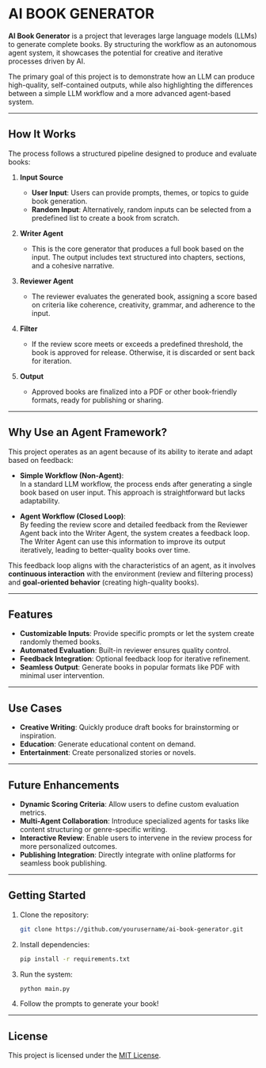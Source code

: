 # AI BOOK GENERATOR

**AI Book Generator** is a project that leverages large language models (LLMs) to generate complete books. By structuring the workflow as an autonomous agent system, it showcases the potential for creative and iterative processes driven by AI.

The primary goal of this project is to demonstrate how an LLM can produce high-quality, self-contained outputs, while also highlighting the differences between a simple LLM workflow and a more advanced agent-based system.

---

## **How It Works**

The process follows a structured pipeline designed to produce and evaluate books:

1. **Input Source**  
   - **User Input**: Users can provide prompts, themes, or topics to guide book generation.  
   - **Random Input**: Alternatively, random inputs can be selected from a predefined list to create a book from scratch.

2. **Writer Agent**  
   - This is the core generator that produces a full book based on the input. The output includes text structured into chapters, sections, and a cohesive narrative.

3. **Reviewer Agent**  
   - The reviewer evaluates the generated book, assigning a score based on criteria like coherence, creativity, grammar, and adherence to the input.  

4. **Filter**  
   - If the review score meets or exceeds a predefined threshold, the book is approved for release. Otherwise, it is discarded or sent back for iteration.  

5. **Output**  
   - Approved books are finalized into a PDF or other book-friendly formats, ready for publishing or sharing.

---

## **Why Use an Agent Framework?**

This project operates as an agent because of its ability to iterate and adapt based on feedback:  

- **Simple Workflow (Non-Agent)**:  
  In a standard LLM workflow, the process ends after generating a single book based on user input. This approach is straightforward but lacks adaptability.  

- **Agent Workflow (Closed Loop)**:  
  By feeding the review score and detailed feedback from the Reviewer Agent back into the Writer Agent, the system creates a feedback loop. The Writer Agent can use this information to improve its output iteratively, leading to better-quality books over time.  

This feedback loop aligns with the characteristics of an agent, as it involves **continuous interaction** with the environment (review and filtering process) and **goal-oriented behavior** (creating high-quality books).

---

## **Features**

- **Customizable Inputs**: Provide specific prompts or let the system create randomly themed books.  
- **Automated Evaluation**: Built-in reviewer ensures quality control.  
- **Feedback Integration**: Optional feedback loop for iterative refinement.  
- **Seamless Output**: Generate books in popular formats like PDF with minimal user intervention.  

---

## **Use Cases**

- **Creative Writing**: Quickly produce draft books for brainstorming or inspiration.  
- **Education**: Generate educational content on demand.  
- **Entertainment**: Create personalized stories or novels.  

---

## **Future Enhancements**

- **Dynamic Scoring Criteria**: Allow users to define custom evaluation metrics.  
- **Multi-Agent Collaboration**: Introduce specialized agents for tasks like content structuring or genre-specific writing.  
- **Interactive Review**: Enable users to intervene in the review process for more personalized outcomes.  
- **Publishing Integration**: Directly integrate with online platforms for seamless book publishing.  

---

## **Getting Started**

1. Clone the repository:  
   ```bash
   git clone https://github.com/yourusername/ai-book-generator.git
   ```

2. Install dependencies:  
   ```bash
   pip install -r requirements.txt
   ```

3. Run the system:  
   ```bash
   python main.py
   ```

4. Follow the prompts to generate your book!

---

## **License**

This project is licensed under the [MIT License](LICENSE).

